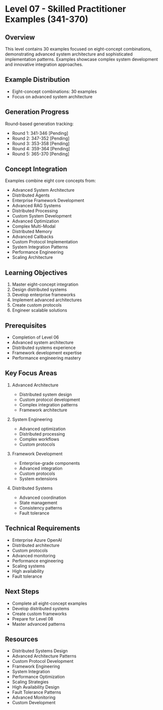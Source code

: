 # Level 07 - Skilled Practitioner Examples (341-370)

## Overview
This level contains 30 examples focused on eight-concept combinations, demonstrating advanced system architecture and sophisticated implementation patterns. Examples showcase complex system development and innovative integration approaches.

## Example Distribution
- Eight-concept combinations: 30 examples
- Focus on advanced system architecture

## Generation Progress
Round-based generation tracking:
- Round 1: 341-346 [Pending]
- Round 2: 347-352 [Pending]
- Round 3: 353-358 [Pending]
- Round 4: 359-364 [Pending]
- Round 5: 365-370 [Pending]

## Concept Integration
Examples combine eight core concepts from:
- Advanced System Architecture
- Distributed Agents
- Enterprise Framework Development
- Advanced RAG Systems
- Distributed Processing
- Custom System Development
- Advanced Optimization
- Complex Multi-Modal
- Distributed Memory
- Advanced Callbacks
- Custom Protocol Implementation
- System Integration Patterns
- Performance Engineering
- Scaling Architecture

## Learning Objectives
1. Master eight-concept integration
2. Design distributed systems
3. Develop enterprise frameworks
4. Implement advanced architectures
5. Create custom protocols
6. Engineer scalable solutions

## Prerequisites
- Completion of Level 06
- Advanced system architecture
- Distributed systems experience
- Framework development expertise
- Performance engineering mastery

## Key Focus Areas
1. Advanced Architecture
   - Distributed system design
   - Custom protocol development
   - Complex integration patterns
   - Framework architecture

2. System Engineering
   - Advanced optimization
   - Distributed processing
   - Complex workflows
   - Custom protocols

3. Framework Development
   - Enterprise-grade components
   - Advanced integration
   - Custom protocols
   - System extensions

4. Distributed Systems
   - Advanced coordination
   - State management
   - Consistency patterns
   - Fault tolerance

## Technical Requirements
- Enterprise Azure OpenAI
- Distributed architecture
- Custom protocols
- Advanced monitoring
- Performance engineering
- Scaling systems
- High availability
- Fault tolerance

## Next Steps
- Complete all eight-concept examples
- Develop distributed systems
- Create custom frameworks
- Prepare for Level 08
- Master advanced patterns

## Resources
- Distributed Systems Design
- Advanced Architecture Patterns
- Custom Protocol Development
- Framework Engineering
- System Integration
- Performance Optimization
- Scaling Strategies
- High Availability Design
- Fault Tolerance Patterns
- Advanced Monitoring
- Custom Development
